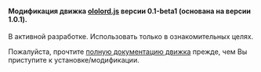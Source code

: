 #### Модификация движка [ololord.js](https://github.com/ololoepepe/ololord.js) версии 0.1-beta1 (основана на версии 1.0.1).

В активной разработке. Использовать только в ознакомительных целях.

Пожалуйста, прочтите [полную документацию движка](https://github.com/ololoepepe/ololord.js/wiki) прежде, чем Вы приступите к установке/модификации.
